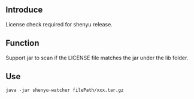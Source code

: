 ## Introduce
License check required for shenyu release.

## Function

Support jar to scan if the LICENSE file matches the jar under the lib folder.

## Use

```shell
java -jar shenyu-watcher filePath/xxx.tar.gz 
```


